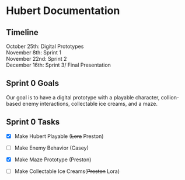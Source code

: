# Hubert Documentation

## Timeline
October 25th: Digital Prototypes <br>
November 8th: Sprint 1 <br>
November 22nd: Sprint 2 <br>
December 16th: Sprint 3/ Final Presentation <br>

## Sprint 0 Goals
Our goal is to have a digital prototype with a playable character, collion-based enemy interactions, collectable ice creams, and a maze.
## Sprint 0 Tasks
- [X] Make Hubert Playable (~~Lora~~ Preston)
- [ ] Make Enemy Behavior (Casey)
- [X] Make Maze Prototype (Preston)
- [ ] Make Collectable Ice Creams(~~Preston~~ Lora)

